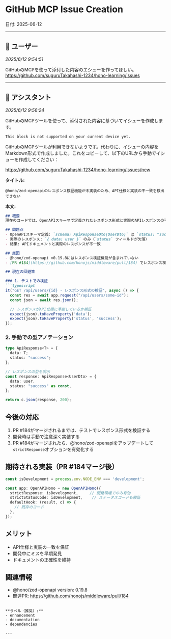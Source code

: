 # GitHub MCP Issue Creation

日付: 2025-06-12

---

## 👤 ユーザー
*2025/6/12 9:54:51*

GitHubのMCPを使って添付した内容のエシューを作ってほしい。 
https://github.com/suguruTakahashi-1234/hono-learning/issues

---

## 🤖 アシスタント
*2025/6/12 9:56:24*

GitHubのMCPツールを使って、添付された内容に基づいてイシューを作成します。
```
This block is not supported on your current device yet.
```

GitHubのMCPツールが利用できないようです。代わりに、イシューの内容をMarkdown形式で作成しました。これをコピーして、以下のURLから手動でイシューを作成してください：

https://github.com/suguruTakahashi-1234/hono-learning/issues/new

**タイトル:**
```
@hono/zod-openapiのレスポンス検証機能が未実装のため、API仕様と実装の不一致を検出できない
```

**本文:**
```markdown
## 概要
現在のコードでは、OpenAPIスキーマで定義されたレスポンス形式と実際のAPIレスポンスの不一致を検出する仕組みがありません。これは@hono/zod-openapi (v0.19.8) にレスポンス検証機能がまだ実装されていないためです。

## 問題点
- OpenAPIスキーマ定義: `schema: ApiResponseDto(UserDto)` は `status: "success"` を必須としている
- 実際のレスポンス: `{ data: user }` のみ（`status` フィールドが欠落）
- 結果: APIドキュメントと実際のレスポンスが不一致

## 原因
- @hono/zod-openapi v0.19.8にはレスポンス検証機能が含まれていない
- [PR #184](https://github.com/honojs/middleware/pull/184) でレスポンス検証機能が提案されているが、まだマージされていない

## 現在の回避策

### 1. テストでの検証
```typescript
it("GET /api/users/{id} - レスポンス形式の検証", async () => {
  const res = await app.request("/api/users/some-id");
  const json = await res.json();

  // レスポンスがAPI仕様に準拠しているか検証
  expect(json).toHaveProperty('data');
  expect(json).toHaveProperty('status', 'success');
});
```

### 2. 手動での型アノテーション
```typescript
type ApiResponse<T> = {
  data: T;
  status: "success";
};

// レスポンスの型を明示
const response: ApiResponse<UserDto> = {
  data: user,
  status: "success" as const,
};

return c.json(response, 200);
```

## 今後の対応
1. PR #184がマージされるまでは、テストでレスポンス形式を検証する
2. 開発時は手動で注意深く実装する
3. PR #184がマージされたら、@hono/zod-openapiをアップデートして`strictResponse`オプションを有効化する

## 期待される実装（PR #184マージ後）
```typescript
const isDevelopment = process.env.NODE_ENV === 'development';

const app: OpenAPIHono = new OpenAPIHono({
  strictResponse: isDevelopment,     // 開発環境でのみ有効
  strictStatusCode: isDevelopment,    // ステータスコードも検証
  defaultHook: (result, c) => {
    // 既存のコード
  },
});
```

## メリット
- API仕様と実装の一致を保証
- 開発中にミスを早期発見
- ドキュメントの正確性を維持

## 関連情報
- @hono/zod-openapi version: 0.19.8
- 関連PR: https://github.com/honojs/middleware/pull/184
```

**ラベル（推奨）:**
- enhancement
- documentation
- dependencies

---
